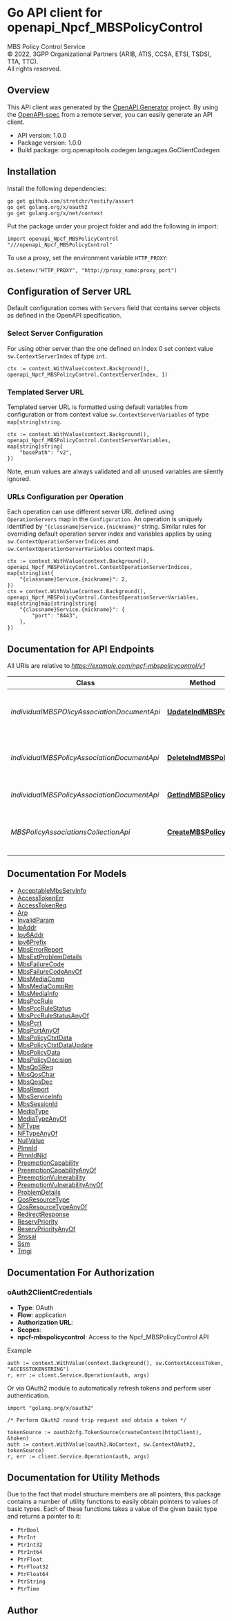 # Go API client for openapi_Npcf_MBSPolicyControl

MBS Policy Control Service  
© 2022, 3GPP Organizational Partners (ARIB, ATIS, CCSA, ETSI, TSDSI, TTA, TTC).  
All rights reserved.


## Overview
This API client was generated by the [OpenAPI Generator](https://openapi-generator.tech) project.  By using the [OpenAPI-spec](https://www.openapis.org/) from a remote server, you can easily generate an API client.

- API version: 1.0.0
- Package version: 1.0.0
- Build package: org.openapitools.codegen.languages.GoClientCodegen

## Installation

Install the following dependencies:

```shell
go get github.com/stretchr/testify/assert
go get golang.org/x/oauth2
go get golang.org/x/net/context
```

Put the package under your project folder and add the following in import:

```golang
import openapi_Npcf_MBSPolicyControl "///openapi_Npcf_MBSPolicyControl"
```

To use a proxy, set the environment variable `HTTP_PROXY`:

```golang
os.Setenv("HTTP_PROXY", "http://proxy_name:proxy_port")
```

## Configuration of Server URL

Default configuration comes with `Servers` field that contains server objects as defined in the OpenAPI specification.

### Select Server Configuration

For using other server than the one defined on index 0 set context value `sw.ContextServerIndex` of type `int`.

```golang
ctx := context.WithValue(context.Background(), openapi_Npcf_MBSPolicyControl.ContextServerIndex, 1)
```

### Templated Server URL

Templated server URL is formatted using default variables from configuration or from context value `sw.ContextServerVariables` of type `map[string]string`.

```golang
ctx := context.WithValue(context.Background(), openapi_Npcf_MBSPolicyControl.ContextServerVariables, map[string]string{
	"basePath": "v2",
})
```

Note, enum values are always validated and all unused variables are silently ignored.

### URLs Configuration per Operation

Each operation can use different server URL defined using `OperationServers` map in the `Configuration`.
An operation is uniquely identified by `"{classname}Service.{nickname}"` string.
Similar rules for overriding default operation server index and variables applies by using `sw.ContextOperationServerIndices` and `sw.ContextOperationServerVariables` context maps.

```golang
ctx := context.WithValue(context.Background(), openapi_Npcf_MBSPolicyControl.ContextOperationServerIndices, map[string]int{
	"{classname}Service.{nickname}": 2,
})
ctx = context.WithValue(context.Background(), openapi_Npcf_MBSPolicyControl.ContextOperationServerVariables, map[string]map[string]string{
	"{classname}Service.{nickname}": {
		"port": "8443",
	},
})
```

## Documentation for API Endpoints

All URIs are relative to *https://example.com/npcf-mbspolicycontrol/v1*

Class | Method | HTTP request | Description
------------ | ------------- | ------------- | -------------
*IndividualMBSPOlicyAssociationDocumentApi* | [**UpdateIndMBSPolicy**](docs/IndividualMBSPOlicyAssociationDocumentApi.md#updateindmbspolicy) | **Post** /mbs-policies/{mbsPolicyId}/update | Request the update of an existing MBS Policy Association.
*IndividualMBSPolicyAssociationDocumentApi* | [**DeleteIndMBSPolicy**](docs/IndividualMBSPolicyAssociationDocumentApi.md#deleteindmbspolicy) | **Delete** /mbs-policies/{mbsPolicyId} | Deletes an existing Individual MBS Policy resource.
*IndividualMBSPolicyAssociationDocumentApi* | [**GetIndMBSPolicy**](docs/IndividualMBSPolicyAssociationDocumentApi.md#getindmbspolicy) | **Get** /mbs-policies/{mbsPolicyId} | Read an Individual MBS Policy.
*MBSPolicyAssociationsCollectionApi* | [**CreateMBSPolicy**](docs/MBSPolicyAssociationsCollectionApi.md#creatembspolicy) | **Post** /mbs-policies | Request the creation of a new MBS Policy Association.


## Documentation For Models

 - [AcceptableMbsServInfo](docs/AcceptableMbsServInfo.md)
 - [AccessTokenErr](docs/AccessTokenErr.md)
 - [AccessTokenReq](docs/AccessTokenReq.md)
 - [Arp](docs/Arp.md)
 - [InvalidParam](docs/InvalidParam.md)
 - [IpAddr](docs/IpAddr.md)
 - [Ipv6Addr](docs/Ipv6Addr.md)
 - [Ipv6Prefix](docs/Ipv6Prefix.md)
 - [MbsErrorReport](docs/MbsErrorReport.md)
 - [MbsExtProblemDetails](docs/MbsExtProblemDetails.md)
 - [MbsFailureCode](docs/MbsFailureCode.md)
 - [MbsFailureCodeAnyOf](docs/MbsFailureCodeAnyOf.md)
 - [MbsMediaComp](docs/MbsMediaComp.md)
 - [MbsMediaCompRm](docs/MbsMediaCompRm.md)
 - [MbsMediaInfo](docs/MbsMediaInfo.md)
 - [MbsPccRule](docs/MbsPccRule.md)
 - [MbsPccRuleStatus](docs/MbsPccRuleStatus.md)
 - [MbsPccRuleStatusAnyOf](docs/MbsPccRuleStatusAnyOf.md)
 - [MbsPcrt](docs/MbsPcrt.md)
 - [MbsPcrtAnyOf](docs/MbsPcrtAnyOf.md)
 - [MbsPolicyCtxtData](docs/MbsPolicyCtxtData.md)
 - [MbsPolicyCtxtDataUpdate](docs/MbsPolicyCtxtDataUpdate.md)
 - [MbsPolicyData](docs/MbsPolicyData.md)
 - [MbsPolicyDecision](docs/MbsPolicyDecision.md)
 - [MbsQoSReq](docs/MbsQoSReq.md)
 - [MbsQosChar](docs/MbsQosChar.md)
 - [MbsQosDec](docs/MbsQosDec.md)
 - [MbsReport](docs/MbsReport.md)
 - [MbsServiceInfo](docs/MbsServiceInfo.md)
 - [MbsSessionId](docs/MbsSessionId.md)
 - [MediaType](docs/MediaType.md)
 - [MediaTypeAnyOf](docs/MediaTypeAnyOf.md)
 - [NFType](docs/NFType.md)
 - [NFTypeAnyOf](docs/NFTypeAnyOf.md)
 - [NullValue](docs/NullValue.md)
 - [PlmnId](docs/PlmnId.md)
 - [PlmnIdNid](docs/PlmnIdNid.md)
 - [PreemptionCapability](docs/PreemptionCapability.md)
 - [PreemptionCapabilityAnyOf](docs/PreemptionCapabilityAnyOf.md)
 - [PreemptionVulnerability](docs/PreemptionVulnerability.md)
 - [PreemptionVulnerabilityAnyOf](docs/PreemptionVulnerabilityAnyOf.md)
 - [ProblemDetails](docs/ProblemDetails.md)
 - [QosResourceType](docs/QosResourceType.md)
 - [QosResourceTypeAnyOf](docs/QosResourceTypeAnyOf.md)
 - [RedirectResponse](docs/RedirectResponse.md)
 - [ReservPriority](docs/ReservPriority.md)
 - [ReservPriorityAnyOf](docs/ReservPriorityAnyOf.md)
 - [Snssai](docs/Snssai.md)
 - [Ssm](docs/Ssm.md)
 - [Tmgi](docs/Tmgi.md)


## Documentation For Authorization



### oAuth2ClientCredentials


- **Type**: OAuth
- **Flow**: application
- **Authorization URL**: 
- **Scopes**: 
 - **npcf-mbspolicycontrol**: Access to the Npcf_MBSPolicyControl API

Example

```golang
auth := context.WithValue(context.Background(), sw.ContextAccessToken, "ACCESSTOKENSTRING")
r, err := client.Service.Operation(auth, args)
```

Or via OAuth2 module to automatically refresh tokens and perform user authentication.

```golang
import "golang.org/x/oauth2"

/* Perform OAuth2 round trip request and obtain a token */

tokenSource := oauth2cfg.TokenSource(createContext(httpClient), &token)
auth := context.WithValue(oauth2.NoContext, sw.ContextOAuth2, tokenSource)
r, err := client.Service.Operation(auth, args)
```


## Documentation for Utility Methods

Due to the fact that model structure members are all pointers, this package contains
a number of utility functions to easily obtain pointers to values of basic types.
Each of these functions takes a value of the given basic type and returns a pointer to it:

* `PtrBool`
* `PtrInt`
* `PtrInt32`
* `PtrInt64`
* `PtrFloat`
* `PtrFloat32`
* `PtrFloat64`
* `PtrString`
* `PtrTime`

## Author



